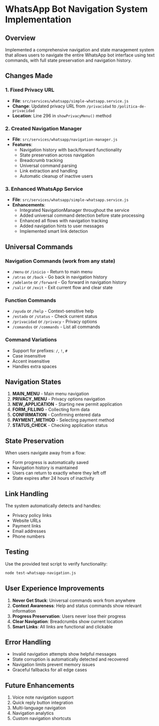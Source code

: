 # WhatsApp Bot Navigation System Implementation

## Overview
Implemented a comprehensive navigation and state management system that allows users to navigate the entire WhatsApp bot interface using text commands, with full state preservation and navigation history.

## Changes Made

### 1. Fixed Privacy URL
- **File**: `src/services/whatsapp/simple-whatsapp.service.js`
- **Change**: Updated privacy URL from `/privacidad` to `/politica-de-privacidad`
- **Location**: Line 296 in `showPrivacyMenu()` method

### 2. Created Navigation Manager
- **File**: `src/services/whatsapp/navigation-manager.js`
- **Features**:
  - Navigation history with back/forward functionality
  - State preservation across navigation
  - Breadcrumb tracking
  - Universal command parsing
  - Link extraction and handling
  - Automatic cleanup of inactive users

### 3. Enhanced WhatsApp Service
- **File**: `src/services/whatsapp/simple-whatsapp.service.js`
- **Enhancements**:
  - Integrated NavigationManager throughout the service
  - Added universal command detection before state processing
  - Enhanced all flows with navigation tracking
  - Added navigation hints to user messages
  - Implemented smart link detection

## Universal Commands

### Navigation Commands (work from any state)
- `/menu` or `/inicio` - Return to main menu
- `/atras` or `/back` - Go back in navigation history
- `/adelante` or `/forward` - Go forward in navigation history
- `/salir` or `/exit` - Exit current flow and clear state

### Function Commands
- `/ayuda` or `/help` - Context-sensitive help
- `/estado` or `/status` - Check current status
- `/privacidad` or `/privacy` - Privacy options
- `/comandos` or `/commands` - List all commands

### Command Variations
- Support for prefixes: `/`, `!`, `#`
- Case insensitive
- Accent insensitive
- Handles extra spaces

## Navigation States

1. **MAIN_MENU** - Main menu navigation
2. **PRIVACY_MENU** - Privacy options navigation
3. **NEW_APPLICATION** - Starting new permit application
4. **FORM_FILLING** - Collecting form data
5. **CONFIRMATION** - Confirming entered data
6. **PAYMENT_METHOD** - Selecting payment method
7. **STATUS_CHECK** - Checking application status

## State Preservation

When users navigate away from a flow:
- Form progress is automatically saved
- Navigation history is maintained
- Users can return to exactly where they left off
- State expires after 24 hours of inactivity

## Link Handling

The system automatically detects and handles:
- Privacy policy links
- Website URLs
- Payment links
- Email addresses
- Phone numbers

## Testing

Use the provided test script to verify functionality:
```bash
node test-whatsapp-navigation.js
```

## User Experience Improvements

1. **Never Get Stuck**: Universal commands work from anywhere
2. **Context Awareness**: Help and status commands show relevant information
3. **Progress Preservation**: Users never lose their progress
4. **Clear Navigation**: Breadcrumbs show current location
5. **Smart Links**: All links are functional and clickable

## Error Handling

- Invalid navigation attempts show helpful messages
- State corruption is automatically detected and recovered
- Navigation limits prevent memory issues
- Graceful fallbacks for all edge cases

## Future Enhancements

1. Voice note navigation support
2. Quick reply button integration
3. Multi-language navigation
4. Navigation analytics
5. Custom navigation shortcuts